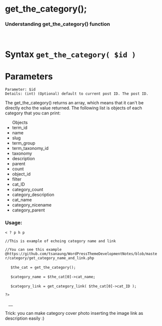 <h1>get_the_category();</h1>
<h3>Understanding get_the_category() function</h3>
<br/>
<h1>Syntax <code>get_the_category( $id )</code></h1>
<h1>Parameters</h1>
<code>Parameter: $id</code><br/>
<code>Details: (int) (Optional) default to current post ID. The post ID.</code>
<p>The get_the_category() returns an array, which means that it can't be directly echo the value returned. 
The following list is objects of each category that you can print:</p>
<ul>Objects
<li>term_id</li>
<li>name</li>
<li>slug</li>
<li>term_group</li>
<li>term_taxonomy_id</li>
<li>taxonomy</li>
<li>description</li>
<li>parent</li>
<li>count</li>
<li>object_id</li>
<li>filter</li>
<li>cat_ID</li>
<li>category_count</li>
<li>category_description</li>
<li>cat_name</li>
<li>category_nicename</li>
<li>category_parent</li>
</ul>
<h3>Usage:</h3>
<p><code>< ? p h p</code></p>
<p><code>//This is example of echoing category name and link </code></p>
<p><code>//You can see this example @https://github.com/tsanaung/WordPressThemeDevelopmentNotes/blob/master/category/get_category_name_and_link.php </code></p>
<p>&nbsp<code>&nbsp $the_cat = get_the_category(); </code></p>
<p>&nbsp<code>&nbsp $category_name = $the_cat[0]->cat_name; </code></p>
<p>&nbsp<code>&nbsp $category_link = get_category_link( $the_cat[0]->cat_ID ); </code></p>
<p><code>?> </code></p>
<p>&nbsp<code> <a href="<?php echo $category_link ?>" class="button is-small is-primary is-rounded"> <?php echo $category_name ?> </a></code></p>
<p>Trick: you can make category cover photo inserting the image link as description easily :) </p>
